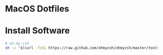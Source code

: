 # MacOS Dotfiles

# Install Software

```bash
# oh-my-zsh
sh -c "$(curl -fsSL https://raw.github.com/ohmyzsh/ohmyzsh/master/tools/install.sh)"
```

